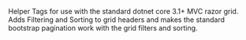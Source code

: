 Helper Tags for use with the standard dotnet core 3.1+ MVC razor grid. Adds Filtering and Sorting to grid headers and makes the standard bootstrap pagination work with the grid filters and sorting.

